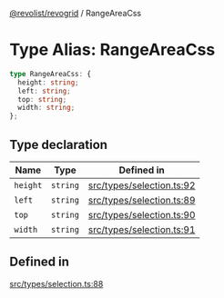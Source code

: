 [@revolist/revogrid](README.md) / RangeAreaCss

# Type Alias: RangeAreaCss

```ts
type RangeAreaCss: {
  height: string;
  left: string;
  top: string;
  width: string;
};
```

## Type declaration

| Name | Type | Defined in |
| ------ | ------ | ------ |
| `height` | `string` | [src/types/selection.ts:92](https://github.com/revolist/revogrid/blob/13653d8ee505d63a363463d1b61354eec56320a1/src/types/selection.ts#L92) |
| `left` | `string` | [src/types/selection.ts:89](https://github.com/revolist/revogrid/blob/13653d8ee505d63a363463d1b61354eec56320a1/src/types/selection.ts#L89) |
| `top` | `string` | [src/types/selection.ts:90](https://github.com/revolist/revogrid/blob/13653d8ee505d63a363463d1b61354eec56320a1/src/types/selection.ts#L90) |
| `width` | `string` | [src/types/selection.ts:91](https://github.com/revolist/revogrid/blob/13653d8ee505d63a363463d1b61354eec56320a1/src/types/selection.ts#L91) |

## Defined in

[src/types/selection.ts:88](https://github.com/revolist/revogrid/blob/13653d8ee505d63a363463d1b61354eec56320a1/src/types/selection.ts#L88)
